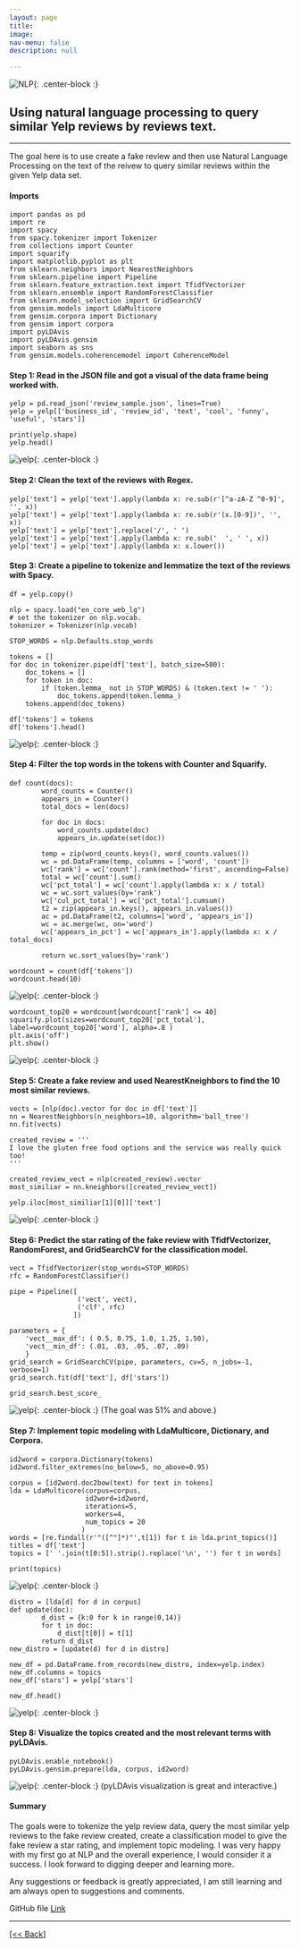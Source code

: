 ```yaml
---
layout: page
title:
image: 
nav-menu: false
description: null

---
```


![NLP](https://github.com/CVanchieri/DSPortfolio/blob/gh-pages/assets/images/nlp.jpg?raw=true?style=centerme){: .center-block :}

## Using natural language processing to query similar Yelp reviews by reviews text.

---

The goal here is to use create a fake review and then use Natural Language Processing on the text of the reivew to query similar reviews within the given Yelp data set. 

#### Imports
```
import pandas as pd
import re
import spacy 
from spacy.tokenizer import Tokenizer
from collections import Counter
import squarify
import matplotlib.pyplot as plt
from sklearn.neighbors import NearestNeighbors
from sklearn.pipeline import Pipeline
from sklearn.feature_extraction.text import TfidfVectorizer
from sklearn.ensemble import RandomForestClassifier
from sklearn.model_selection import GridSearchCV
from gensim.models import LdaMulticore
from gensim.corpora import Dictionary
from gensim import corpora
import pyLDAvis
import pyLDAvis.gensim
import seaborn as sns
from gensim.models.coherencemodel import CoherenceModel
```

#### Step 1: Read in the JSON file and got a visual of the data frame being worked with.
```
yelp = pd.read_json('review_sample.json', lines=True)
yelp = yelp[['business_id', 'review_id', 'text', 'cool', 'funny', 'useful', 'stars']]
```
```
print(yelp.shape)
yelp.head()
```
![yelp](https://github.com/CVanchieri/DSPortfolio/blob/gh-pages/assets/images/yelp1.png?raw=true?style=centerme){: .center-block :}

#### Step 2: Clean the text of the reviews with Regex.
```
yelp['text'] = yelp['text'].apply(lambda x: re.sub(r'[^a-zA-Z ^0-9]', '', x))
yelp['text'] = yelp['text'].apply(lambda x: re.sub(r'(x.[0-9])', '', x))
yelp['text'] = yelp['text'].replace('/', ' ') 
yelp['text'] = yelp['text'].apply(lambda x: re.sub('  ', ' ', x))
yelp['text'] = yelp['text'].apply(lambda x: x.lower())

```

#### Step 3: Create a pipeline to tokenize and lemmatize the text of the reviews with Spacy.
```
df = yelp.copy()
```
```
nlp = spacy.load("en_core_web_lg")
# set the tokenizer on nlp.vocab.
tokenizer = Tokenizer(nlp.vocab)
```
```
STOP_WORDS = nlp.Defaults.stop_words
```
```
tokens = []
for doc in tokenizer.pipe(df['text'], batch_size=500):
    doc_tokens = []
    for token in doc:
        if (token.lemma_ not in STOP_WORDS) & (token.text != ' '):
            doc_tokens.append(token.lemma_)
    tokens.append(doc_tokens)
```
```
df['tokens'] = tokens
df['tokens'].head()
```
![yelp](https://github.com/CVanchieri/DSPortfolio/blob/gh-pages/assets/images/yelp2.png?raw=true?style=centerme){: .center-block :}


#### Step 4: Filter the top words in the tokens with Counter and Squarify.
```
def count(docs):
        word_counts = Counter()
        appears_in = Counter()
        total_docs = len(docs)

        for doc in docs:
            word_counts.update(doc)
            appears_in.update(set(doc))
            
        temp = zip(word_counts.keys(), word_counts.values())       
        wc = pd.DataFrame(temp, columns = ['word', 'count'])
        wc['rank'] = wc['count'].rank(method='first', ascending=False)
        total = wc['count'].sum()
        wc['pct_total'] = wc['count'].apply(lambda x: x / total)       
        wc = wc.sort_values(by='rank')
        wc['cul_pct_total'] = wc['pct_total'].cumsum()
        t2 = zip(appears_in.keys(), appears_in.values())
        ac = pd.DataFrame(t2, columns=['word', 'appears_in'])
        wc = ac.merge(wc, on='word')
        wc['appears_in_pct'] = wc['appears_in'].apply(lambda x: x / total_docs)
        
        return wc.sort_values(by='rank')
```
```
wordcount = count(df['tokens'])
wordcount.head(10)
```
![yelp](https://github.com/CVanchieri/DSPortfolio/blob/gh-pages/assets/images/yelp3.png?raw=true?style=centerme){: .center-block :}
``` 
wordcount_top20 = wordcount[wordcount['rank'] <= 40]
squarify.plot(sizes=wordcount_top20['pct_total'], label=wordcount_top20['word'], alpha=.8 )
plt.axis('off')
plt.show()
```
![yelp](https://github.com/CVanchieri/DSPortfolio/blob/gh-pages/assets/images/yelp4.png?raw=true?style=centerme){: .center-block :}

#### Step 5: Create a fake review and used NearestKneighbors to find the 10 most similar reviews.
```
vects = [nlp(doc).vector for doc in df['text']]
nn = NearestNeighbors(n_neighbors=10, algorithm='ball_tree')
nn.fit(vects)
```
```
created_review = '''
I love the gluten free food options and the service was really quick too!
'''
```
```
created_review_vect = nlp(created_review).vector
most_similiar = nn.kneighbors([created_review_vect])
```
```
yelp.iloc[most_similiar[1][0]]['text']
```
![yelp](https://github.com/CVanchieri/DSPortfolio/blob/gh-pages/assets/images/yelp5.png?raw=true?style=centerme){: .center-block :}

#### Step 6: Predict the star rating of the fake review with TfidfVectorizer, RandomForest, and GridSearchCV for the classification model.
```
vect = TfidfVectorizer(stop_words=STOP_WORDS)
rfc = RandomForestClassifier()
```
```
pipe = Pipeline([
                 ('vect', vect),
                 ('clf', rfc)                
                ])
```
```
parameters = {
    'vect__max_df': ( 0.5, 0.75, 1.0, 1.25, 1.50),
    'vect__min_df': (.01, .03, .05, .07, .09)
    }
grid_search = GridSearchCV(pipe, parameters, cv=5, n_jobs=-1, verbose=1)
grid_search.fit(df['text'], df['stars'])
```
```
grid_search.best_score_
```
![yelp](https://github.com/CVanchieri/DSPortfolio/blob/gh-pages/assets/images/yelp6.png?raw=true?style=centerme){: .center-block :}
(The goal was 51% and above.)

#### Step 7: Implement topic modeling with LdaMulticore, Dictionary, and Corpora.
```
id2word = corpora.Dictionary(tokens)
id2word.filter_extremes(no_below=5, no_above=0.95)

```
```
corpus = [id2word.doc2bow(text) for text in tokens]
lda = LdaMulticore(corpus=corpus,
                   id2word=id2word,
                   iterations=5,
                   workers=4,
                   num_topics = 20
                  )
words = [re.findall(r'"([^"]*)"',t[1]) for t in lda.print_topics()]
titles = df['text']
topics = [' '.join(t[0:5]).strip().replace('\n', '') for t in words]                  
```
```
print(topics)
```
![yelp](https://github.com/CVanchieri/DSPortfolio/blob/gh-pages/assets/images/yelp8.png?raw=true?style=centerme){: .center-block :}
```
distro = [lda[d] for d in corpus]
def update(doc):
        d_dist = {k:0 for k in range(0,14)}
        for t in doc:
            d_dist[t[0]] = t[1]
        return d_dist
new_distro = [update(d) for d in distro]
```
```
new_df = pd.DataFrame.from_records(new_distro, index=yelp.index)
new_df.columns = topics
new_df['stars'] = yelp['stars']
```
```
new_df.head()
```
![yelp](https://github.com/CVanchieri/DSPortfolio/blob/gh-pages/assets/images/yelp9.png?raw=true?style=centerme){: .center-block :}

#### Step 8: Visualize the topics created and the most relevant terms with pyLDAvis.
```
pyLDAvis.enable_notebook()
pyLDAvis.gensim.prepare(lda, corpus, id2word)
```
![yelp](https://github.com/CVanchieri/DSPortfolio/blob/gh-pages/assets/images/yelp10.png?raw=true?style=centerme){: .center-block :}
(pyLDAvis visualization is great and interactive.)

#### Summary
The goals were to tokenize the yelp review data, query the most similar yelp reviews to the fake review created, create a classification model to give the fake review a star rating, and implement topic modeling.
I was very happy with my first go at NLP and the overall experience, I would consider it a success. I look forward to digging deeper and learning more.

Any suggestions or feedback is greatly appreciated, I am still learning and am always open to suggestions and comments.

GitHub file
[Link]({{'https://github.com/CVanchieri/CVanchieri.github.io/blob/master/_data/YelpNLPQueryReviewsPost/YelpNLPQueryReviewsPost.ipynb'}})






---
[[<< Back]](https://cvanchieri.github.io/DSPortfolio/a_machinelearning.html)
